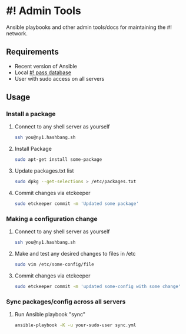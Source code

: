# #! Admin Tools

Ansible playbooks and other admin tools/docs for maintaining the #! network.

## Requirements

  * Recent version of Ansible
  * Local [#! pass database](https://github.com/hashbang/password-store)
  * User with sudo access on all servers

## Usage

  ### Install a package

  1. Connect to any shell server as yourself

      ```bash
      ssh you@ny1.hashbang.sh
      ```

  2. Install Package

      ```bash
      sudo apt-get install some-package
      ```

  3. Update packages.txt list

      ```bash
      sudo dpkg --get-selections > /etc/packages.txt
      ```

  3. Commit changes via etckeeper

      ```bash
      sudo etckeeper commit -m 'Updated some package'
      ```

  ### Making a configuration change

  1. Connect to any shell server as yourself

      ```bash
      ssh you@ny1.hashbang.sh
      ```

  2. Make and test any desired changes to files in /etc

      ```bash
      sudo vim /etc/some-config/file
      ```

  3. Commit changes via etckeeper

      ```bash
      sudo etckeeper commit -m 'updated some-config with some change'
      ```

  ### Sync packages/config across all servers

  1. Run Ansible playbook "sync"

      ```bash
     ansible-playbook -K -u your-sudo-user sync.yml
      ```
